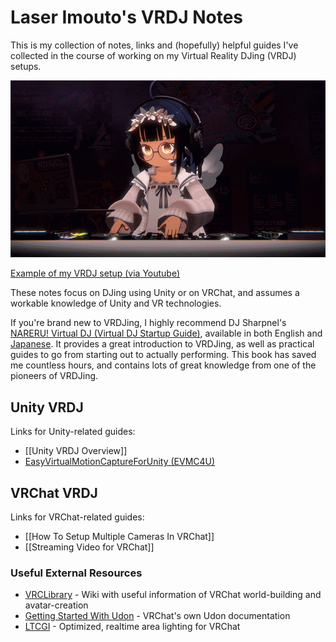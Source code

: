 # Laser Imouto's VRDJ Notes
This is my collection of notes, links and (hopefully) helpful guides I've collected in the course of working on my Virtual Reality DJing (VRDJ) setups.

![Example of DJ setup](screenshots/mixingclip.gif)

[Example of my VRDJ setup (via Youtube)](https://www.youtube.com/watch?v=3dWBrlHmowc)

These notes focus on DJing using Unity or on VRChat, and assumes a workable knowledge of Unity and VR technologies.

If you're brand new to VRDJing, I highly recommend DJ Sharpnel's [NARERU! Virtual DJ (Virtual DJ Startup Guide)](https://booth.pm/ja/items/2766074), available in both English and [Japanese](https://booth.pm/ja/items/1574890). It provides a great introduction to VRDJing, as well as practical guides to go from starting out to actually performing. This book has saved me countless hours, and contains lots of great knowledge from one of the pioneers of VRDJing.


## Unity VRDJ
Links for Unity-related guides:
* [[Unity VRDJ Overview]]
* [EasyVirtualMotionCaptureForUnity (EVMC4U)](EVMC4U)


## VRChat VRDJ
Links for VRChat-related guides:
* [[How To Setup Multiple Cameras In VRChat]]
* [[Streaming Video for VRChat]]

### Useful External Resources
* [VRCLibrary](https://vrclibrary.com/wiki/) - Wiki with useful information of VRChat world-building and avatar-creation
* [Getting Started With Udon](https://docs.vrchat.com/docs/getting-started-with-udon) - VRChat's own Udon documentation
* [LTCGI](https://github.com/PiMaker/ltcgi) - Optimized, realtime area lighting for VRChat
